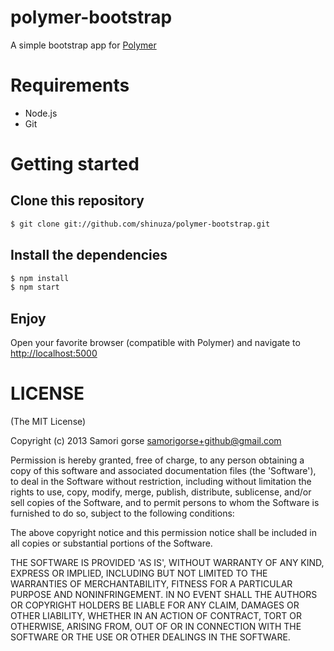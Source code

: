 polymer-bootstrap
=================

A simple bootstrap app for [Polymer](http://www.polymer-project.org/)

Requirements
===========

* Node.js
* Git

Getting started
===============

Clone this repository
---------------------

```sh
$ git clone git://github.com/shinuza/polymer-bootstrap.git
```

Install the dependencies
------------------------

```sh
$ npm install
$ npm start
```

Enjoy
-----

Open your favorite browser (compatible with Polymer) and navigate to [http://localhost:5000](http://localhost:5000)

LICENSE
=======

(The MIT License)

Copyright (c) 2013 Samori gorse <samorigorse+github@gmail.com>

Permission is hereby granted, free of charge, to any person obtaining
a copy of this software and associated documentation files (the
'Software'), to deal in the Software without restriction, including
without limitation the rights to use, copy, modify, merge, publish,
distribute, sublicense, and/or sell copies of the Software, and to
permit persons to whom the Software is furnished to do so, subject to
the following conditions:

The above copyright notice and this permission notice shall be
included in all copies or substantial portions of the Software.

THE SOFTWARE IS PROVIDED 'AS IS', WITHOUT WARRANTY OF ANY KIND,
EXPRESS OR IMPLIED, INCLUDING BUT NOT LIMITED TO THE WARRANTIES OF
MERCHANTABILITY, FITNESS FOR A PARTICULAR PURPOSE AND NONINFRINGEMENT.
IN NO EVENT SHALL THE AUTHORS OR COPYRIGHT HOLDERS BE LIABLE FOR ANY
CLAIM, DAMAGES OR OTHER LIABILITY, WHETHER IN AN ACTION OF CONTRACT,
TORT OR OTHERWISE, ARISING FROM, OUT OF OR IN CONNECTION WITH THE
SOFTWARE OR THE USE OR OTHER DEALINGS IN THE SOFTWARE.
